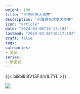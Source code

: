 ```yaml
---
weight: 100
title: "沙特世界大师赛"
description: "利雅得狂欢季大师赛"
icon: "article"
date: "2024-03-06T10:17:19Z"
lastmod: "2024-03-06T10:17:19Z"
draft: false
tags:
categories:
- 笔记
series:
- 斯诺克
---
```


{{< bilibili BV13F4m1L7YL >}}

![](https://oldbig9.github.io/images/snooker/champion-2024-03-07.jpg)

<!-- ![](https://oldbig9.github.io/images/snooker/rocket.webp) -->
